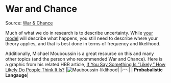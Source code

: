 # War and Chance
Source: [War & Chance](https://www.amazon.com/-/es/Jeffrey-Friedman/dp/0197619134/)

Much of what we do in research is to describe uncertainty. While [your model](theory_building_in_research.md) will describe what happens, you still need to describe where your theory applies, and that is best done in terms of frequency and likelihood.

Additionally, Michael Mouboussin is a great resource on this and many other topics (and the person who recommended War and Chance). Here is a graphic from his related HBR article, [If You Say Something Is “Likely,” How Likely Do People Think It Is?](https://hbr.org/2018/07/if-you-say-something-is-likely-how-likely-do-people-think-it-is)
|![Mauboussin-liklihood](https://user-images.githubusercontent.com/1085160/170309631-86c7ee01-0bd1-4bfe-a390-b942b6e1edda.png)|
|:--:|
| <b>Probabalistic Langauge</b>|
